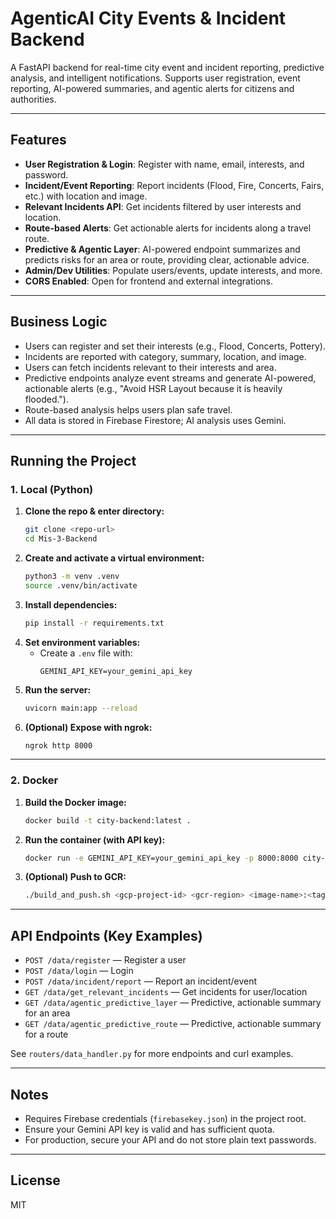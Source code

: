 # AgenticAI City Events & Incident Backend

A FastAPI backend for real-time city event and incident reporting, predictive analysis, and intelligent notifications. Supports user registration, event reporting, AI-powered summaries, and agentic alerts for citizens and authorities.

---

## Features
- **User Registration & Login**: Register with name, email, interests, and password.
- **Incident/Event Reporting**: Report incidents (Flood, Fire, Concerts, Fairs, etc.) with location and image.
- **Relevant Incidents API**: Get incidents filtered by user interests and location.
- **Route-based Alerts**: Get actionable alerts for incidents along a travel route.
- **Predictive & Agentic Layer**: AI-powered endpoint summarizes and predicts risks for an area or route, providing clear, actionable advice.
- **Admin/Dev Utilities**: Populate users/events, update interests, and more.
- **CORS Enabled**: Open for frontend and external integrations.

---

## Business Logic
- Users can register and set their interests (e.g., Flood, Concerts, Pottery).
- Incidents are reported with category, summary, location, and image.
- Users can fetch incidents relevant to their interests and area.
- Predictive endpoints analyze event streams and generate AI-powered, actionable alerts (e.g., "Avoid HSR Layout because it is heavily flooded.").
- Route-based analysis helps users plan safe travel.
- All data is stored in Firebase Firestore; AI analysis uses Gemini.

---

## Running the Project

### 1. Local (Python)

1. **Clone the repo & enter directory:**
   ```bash
   git clone <repo-url>
   cd Mis-3-Backend
   ```
2. **Create and activate a virtual environment:**
   ```bash
   python3 -m venv .venv
   source .venv/bin/activate
   ```
3. **Install dependencies:**
   ```bash
   pip install -r requirements.txt
   ```
4. **Set environment variables:**
   - Create a `.env` file with:
     ```
     GEMINI_API_KEY=your_gemini_api_key
     ```
5. **Run the server:**
   ```bash
   uvicorn main:app --reload
   ```
6. **(Optional) Expose with ngrok:**
   ```bash
   ngrok http 8000
   ```

---

### 2. Docker

1. **Build the Docker image:**
   ```bash
   docker build -t city-backend:latest .
   ```
2. **Run the container (with API key):**
   ```bash
   docker run -e GEMINI_API_KEY=your_gemini_api_key -p 8000:8000 city-backend:latest
   ```
3. **(Optional) Push to GCR:**
   ```bash
   ./build_and_push.sh <gcp-project-id> <gcr-region> <image-name>:<tag>
   ```

---

## API Endpoints (Key Examples)
- `POST /data/register` — Register a user
- `POST /data/login` — Login
- `POST /data/incident/report` — Report an incident/event
- `GET /data/get_relevant_incidents` — Get incidents for user/location
- `GET /data/agentic_predictive_layer` — Predictive, actionable summary for an area
- `GET /data/agentic_predictive_route` — Predictive, actionable summary for a route

See `routers/data_handler.py` for more endpoints and curl examples.

---

## Notes
- Requires Firebase credentials (`firebasekey.json`) in the project root.
- Ensure your Gemini API key is valid and has sufficient quota.
- For production, secure your API and do not store plain text passwords.

---

## License
MIT
